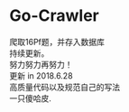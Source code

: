 # Go-Crawler     
爬取16Pf题，并存入数据库    
持续更新。     
努力努力再努力！     
更新 in 2018.6.28      
高质量代码以及规范自己的写法       
一只傻哈皮.
